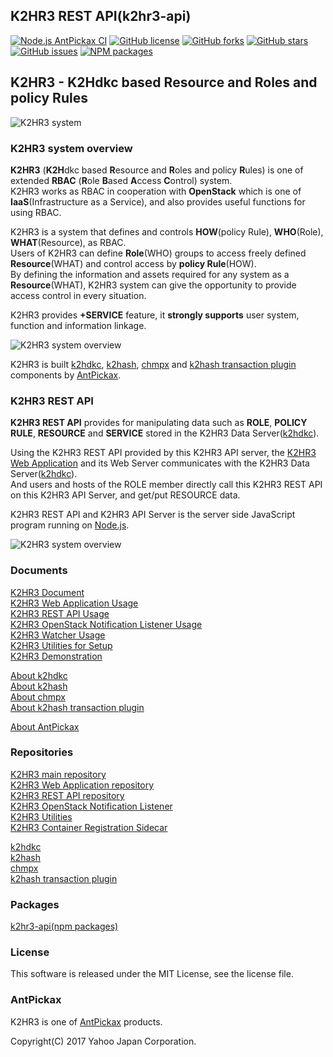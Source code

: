 K2HR3 REST API(k2hr3-api)
-------------------------
[![Node.js AntPickax CI](https://github.com/yahoojapan/k2hr3_api/workflows/Node.js%20AntPickax%20CI/badge.svg)](https://github.com/yahoojapan/k2hr3_api/actions)
[![GitHub license](https://img.shields.io/badge/license-MIT-blue.svg)](https://raw.githubusercontent.com/yahoojapan/k2hr3_api/master/LICENSE)
[![GitHub forks](https://img.shields.io/github/forks/yahoojapan/k2hr3_api.svg)](https://github.com/yahoojapan/k2hr3_api/network)
[![GitHub stars](https://img.shields.io/github/stars/yahoojapan/k2hr3_api.svg)](https://github.com/yahoojapan/k2hr3_api/stargazers)
[![GitHub issues](https://img.shields.io/github/issues/yahoojapan/k2hr3_api.svg)](https://github.com/yahoojapan/k2hr3_api/issues)
[![NPM packages](https://badge.fury.io/js/k2hr3-api.svg)](https://badge.fury.io/js/k2hr3-api)

## **K2HR3** - **K2H**dkc based **R**esource and **R**oles and policy **R**ules

![K2HR3 system](https://k2hr3.antpick.ax/images/top_k2hr3.png)

### K2HR3 system overview
**K2HR3** (**K2H**dkc based **R**esource and **R**oles and policy **R**ules) is one of extended **RBAC** (**R**ole **B**ased **A**ccess **C**ontrol) system.  
K2HR3 works as RBAC in cooperation with **OpenStack** which is one of **IaaS**(Infrastructure as a Service), and also provides useful functions for using RBAC.  

K2HR3 is a system that defines and controls **HOW**(policy Rule), **WHO**(Role), **WHAT**(Resource), as RBAC.  
Users of K2HR3 can define **Role**(WHO) groups to access freely defined **Resource**(WHAT) and control access by **policy Rule**(HOW).  
By defining the information and assets required for any system as a **Resource**(WHAT), K2HR3 system can give the opportunity to provide access control in every situation.  

K2HR3 provides **+SERVICE** feature, it **strongly supports** user system, function and information linkage.

![K2HR3 system overview](https://k2hr3.antpick.ax/images/overview_abstract.png)

K2HR3 is built [k2hdkc](https://github.com/yahoojapan/k2hdkc), [k2hash](https://github.com/yahoojapan/k2hash), [chmpx](https://github.com/yahoojapan/chmpx) and [k2hash transaction plugin](https://github.com/yahoojapan/k2htp_dtor) components by [AntPickax](https://antpick.ax/).

### K2HR3 REST API
**K2HR3 REST API** provides for manipulating data such as **ROLE**, **POLICY RULE**, **RESOURCE** and **SERVICE** stored in the K2HR3 Data Server([k2hdkc](https://github.com/yahoojapan/k2hdkc)).  

Using the K2HR3 REST API provided by this K2HR3 API server, the [K2HR3 Web Application](https://k2hr3.antpick.ax/usage_app.html) and its Web Server communicates with the K2HR3 Data Server([k2hdkc](https://github.com/yahoojapan/k2hdkc)).  
And users and hosts of the ROLE member directly call this K2HR3 REST API on this K2HR3 API Server, and get/put RESOURCE data.  

K2HR3 REST API and K2HR3 API Server is the server side JavaScript program running on [Node.js](https://nodejs.org/).  

![K2HR3 system overview](https://k2hr3.antpick.ax/images/detail_system_overview.png)

### Documents
[K2HR3 Document](https://k2hr3.antpick.ax/index.html)  
[K2HR3 Web Application Usage](https://k2hr3.antpick.ax/usage_app.html)  
[K2HR3 REST API Usage](https://k2hr3.antpick.ax/api.html)  
[K2HR3 OpenStack Notification Listener Usage](https://k2hr3.antpick.ax/detail_osnl.html)  
[K2HR3 Watcher Usage](https://k2hr3.antpick.ax/tools.html)  
[K2HR3 Utilities for Setup](https://k2hr3.antpick.ax/setup.html)  
[K2HR3 Demonstration](https://demo.k2hr3.antpick.ax/)

[About k2hdkc](https://k2hdkc.antpick.ax/)  
[About k2hash](https://k2hash.antpick.ax/)  
[About chmpx](https://chmpx.antpick.ax/)  
[About k2hash transaction plugin](https://k2htpdtor.antpick.ax/)  

[About AntPickax](https://antpick.ax/)  

### Repositories
[K2HR3 main repository](https://github.com/yahoojapan/k2hr3)  
[K2HR3 Web Application repository](https://github.com/yahoojapan/k2hr3_app)  
[K2HR3 REST API repository](https://github.com/yahoojapan/k2hr3_api)  
[K2HR3 OpenStack Notification Listener](https://github.com/yahoojapan/k2hr3_osnl)  
[K2HR3 Utilities](https://github.com/yahoojapan/k2hr3_utils)  
[K2HR3 Container Registration Sidecar](https://github.com/yahoojapan/k2hr3_sidecar)  

[k2hdkc](https://github.com/yahoojapan/k2hdkc)  
[k2hash](https://github.com/yahoojapan/k2hash)  
[chmpx](https://github.com/yahoojapan/chmpx)  
[k2hash transaction plugin](https://github.com/yahoojapan/k2htp_dtor)  

### Packages
[k2hr3-api(npm packages)](https://www.npmjs.com/package/k2hr3-api)  

### License
This software is released under the MIT License, see the license file.

### AntPickax
K2HR3 is one of [AntPickax](https://antpick.ax/) products.

Copyright(C) 2017 Yahoo Japan Corporation.
